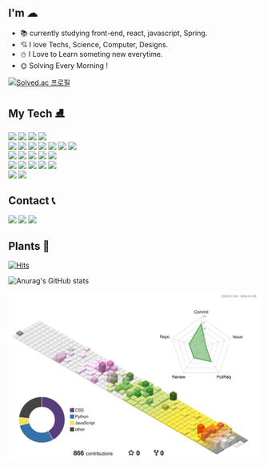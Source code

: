 ## I'm ☁
- 📚 currently studying front-end, react, javascript, Spring.
- 💘 I love Techs, Science, Computer, Designs.
- ⛄ I Love to Learn someting new everytime.
- 🌞 Solving Every Morning !
  
 [![Solved.ac
프로필](http://mazassumnida.wtf/api/v2/generate_badge?boj=ksween)](https://solved.ac/ksween)

<div>
  <h2>My Tech ⛸</h2>
  <img src="https://img.shields.io/badge/React-61DAFB?style=flat&logo=React&logoColor=white"/>
  <img src="https://img.shields.io/badge/Javascript-F7DF1E?style=flat&logo=Javascript&logoColor=white"/>
  <img src="https://img.shields.io/badge/CSS3-1572B6?style=flat&logo=CSS3&logoColor=white"/>
  <img src="https://img.shields.io/badge/HTML5-E34F26?style=flat&logo=HTML5&logoColor=white"/>
  <br/>
  <img src="https://img.shields.io/badge/Spring-6DB33F?style=flat&logo=Spring&logoColor=white"/>
  <img src="https://img.shields.io/badge/Java-007396?style=flat&logo=openjdk&logoColor=white"/>
  <img src="https://img.shields.io/badge/Python-3776AB?style=flat&logo=Python&logoColor=white"/>
  <img src="https://img.shields.io/badge/C++-00599C?style=flat&logo=C++&logoColor=white"/>
  <img src="https://img.shields.io/badge/Visual Studio Code-007ACC?style=flat&logo=Visual Studio Code&logoColor=white"/>
  <img src="https://img.shields.io/badge/Visual Studio-5C2D91?style=flat&logo=Visual Studio&logoColor=white"/>
  <img src="https://img.shields.io/badge/Django-092E20?style=flat&logo=Django&logoColor=white"/>
  <br/>
  <img src="https://img.shields.io/badge/MySQL-4479A1?style=flat&logo=MySQL&logoColor=white"/>
  <img src="https://img.shields.io/badge/Replit-F26207?style=flat&logo=Replit&logoColor=white"/>
  <img src="https://img.shields.io/badge/Github-181717?style=flat&logo=Github&logoColor=white"/>
  <img src="https://img.shields.io/badge/Notion-000000?style=flat&logo=Notion&logoColor=white"/>
  <img src="https://img.shields.io/badge/Slack-4A154B?style=flat&logo=Slack&logoColor=white"/>
  <br/>
  <img src="https://img.shields.io/badge/Discord-5865F2?style=flat&logo=Discord&logoColor=white"/>
  <img src="https://img.shields.io/badge/Velog-20C997?style=flat&logo=Velog&logoColor=white"/>
	<img src="https://img.shields.io/badge/Figma-F24E1E?style=flat&logo=Figma&logoColor=white"/>
  <img src="https://img.shields.io/badge/Prettier-F7B93E?style=flat&logo=Prettier&logoColor=white"/>
  <img src="https://img.shields.io/badge/npm-CB3837?style=flat&logo=npm&logoColor=white"/>
  <br/>
  <img src="https://img.shields.io/badge/yarn-2C8EBB?style=flat&logo=yarn&logoColor=white"/>
  <img src="https://img.shields.io/badge/styled-components-DB7093?style=flat&logo=styled-components&logoColor=white"/>
</div>

<div>
  <h2>Contact 📞</h2>
  <a href="sooinee0504@gmail.com">
  <img src="https://img.shields.io/badge/Gmail-EA4335?style=flat&logo=Gmail&logoColor=white"/></a>
  <a href="ksween@naver.com">
  <img src="https://img.shields.io/badge/Naver-03C75A?style=flat&logo=Naver&logoColor=white"/></a>
  <a href="https://instagram.com/suuout?igshid=YzcxN2Q2NzY0OA==">
  <img src="https://img.shields.io/badge/Instagram-E4405F?style=flat&logo=Instagram&logoColor=white"/></a>
</div>

## Plants 🌱
[![Hits](https://hits.seeyoufarm.com/api/count/incr/badge.svg?url=https%3A%2F%2Fgithub.com%2Fgjbae1212%2Fhit-counter&count_bg=%23FFC5D5&title_bg=%23857F7F&icon=twitch.svg&icon_color=%23E7E7E7&title=hits&edge_flat=false)](https://github.com/ksweeni)


![Anurag's GitHub stats](https://github-readme-stats.vercel.app/api?username=ksweeni&count_private=true&hide_border=true&bg_color=70,FFFFFF&title_color=787878&text_color=FFB0CF&show_icons=true)

![](./profile-3d-contrib/profile-season-animate.svg)
